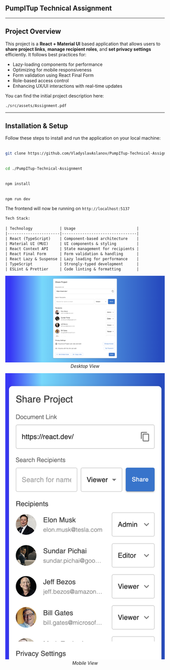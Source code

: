 ## PumpITup Technical Assignment

---

## Project Overview

This project is a **React + Material UI** based application that allows users to **share project links**, **manage
recipient
roles**, and **set privacy settings** efficiently. It follows best practices for:

- Lazy-loading components for performance
- Optimizing for mobile responsiveness
- Form validation using React Final Form
- Role-based access control
- Enhancing UX/UI interactions with real-time updates

You can find the initial project description here:

```
./src/assets/Assignment.pdf
```

---

## Installation & Setup

Follow these steps to install and run the application on your local machine:

```sh

git clone https://github.com/VladyslavAslanov/PumpITup-Technical-Assignment.git
```

```sh

cd ./PumpITup-Technical-Assignment
```

```sh

npm install
```

```sh

npm run dev
```

The frontend will now be running on `http://localhost:5137`

```
Tech Stack:

| Technology            | Usage                           |
|-----------------------|---------------------------------|
| React (TypeScript)    | Component-based architecture    |
| Material UI (MUI)     | UI components & styling         |
| React Context API     | State management for recipients |
| React Final Form      | Form validation & handling      |
| React Lazy & Suspense | Lazy loading for performance    |
| TypeScript            | Strongly-typed development      |
| ESLint & Prettier     | Code linting & formatting       |
```

<p align="center">
  <img src="src/assets/Desktop.png" alt="Desktop View">
  <br>
  <i>Desktop View</i>
</p>

<p align="center">
  <img src="src/assets/Mobile.png" alt="Desktop View">
  <br>
  <i>Mobile View</i>
</p>


